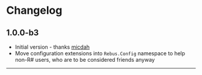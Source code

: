 # Changelog

## 1.0.0-b3

* Initial version - thanks [micdah]
* Move configuration extensions into `Rebus.Config` namespace to help non-R# users, who are to be considered friends anyway

---

[micdah]: https://github.com/micdah